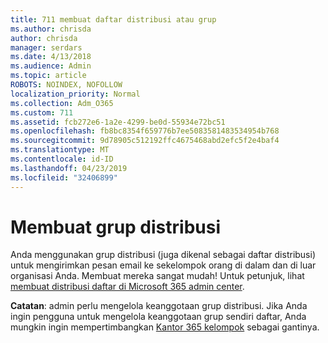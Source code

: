 ```yaml
---
title: 711 membuat daftar distribusi atau grup
ms.author: chrisda
author: chrisda
manager: serdars
ms.date: 4/13/2018
ms.audience: Admin
ms.topic: article
ROBOTS: NOINDEX, NOFOLLOW
localization_priority: Normal
ms.collection: Adm_O365
ms.custom: 711
ms.assetid: fcb272e6-1a2e-4299-be0d-55934e72bc51
ms.openlocfilehash: fb8bc8354f659776b7ee5083581483534954b768
ms.sourcegitcommit: 9d78905c512192ffc4675468abd2efc5f2e4baf4
ms.translationtype: MT
ms.contentlocale: id-ID
ms.lasthandoff: 04/23/2019
ms.locfileid: "32406899"
---
```

# <a name="create-distribution-groups"></a>Membuat grup distribusi

Anda menggunakan grup distribusi (juga dikenal sebagai daftar distribusi) untuk mengirimkan pesan email ke sekelompok orang di dalam dan di luar organisasi Anda. Membuat mereka sangat mudah! Untuk petunjuk, lihat [membuat distribusi daftar di Microsoft 365 admin center](https://support.office.com/article/b1ffe755-59e5-4369-826d-825f145a8400).

**Catatan**: admin perlu mengelola keanggotaan grup distribusi. Jika Anda ingin pengguna untuk mengelola keanggotaan grup sendiri daftar, Anda mungkin ingin mempertimbangkan [Kantor 365 kelompok](https://support.office.com/article/b565caa1-5c40-40ef-9915-60fdb2d97fa2) sebagai gantinya. 
